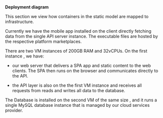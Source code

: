 **Deployment diagram**

This section we view how containers in the static model are mapped to infrastructure. 

Currently we have the mobile app installed on the client directly fetching data from the single API server instance. The executable files are hosted by the respective platform marketplaces.

There are two VM instances of 200GB RAM and 32vCPUs. On the first instance , we have:

- our web server that delivers a SPA app and static content to the web clients. The SPA then runs on the browser and communicates directly to the API. 

- the API layer is also on the the first VM instance and receives all requests from reads and writes all data to the database. 

The Database is installed on the second VM of the same size , and it runs a single MySQL database instance that is managed by our cloud services provider.

